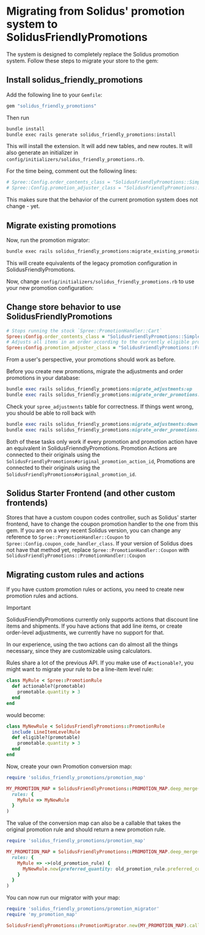 # Migrating from Solidus' promotion system to SolidusFriendlyPromotions

The system is designed to completely replace the Solidus promotion system. Follow these steps to migrate your store to the gem:

## Install solidus_friendly_promotions

Add the following line to your `Gemfile`:

```rb
gem "solidus_friendly_promotions"
```

Then run

```sh
bundle install
bundle exec rails generate solidus_friendly_promotions:install
```

This will install the extension. It will add new tables, and new routes. It will also generate an initializer in `config/initializers/solidus_friendly_promotions.rb`.

For the time being, comment out the following lines:

```rb
# Spree::Config.order_contents_class = "SolidusFriendlyPromotions::SimpleOrderContents"
# Spree::Config.promotion_adjuster_class = "SolidusFriendlyPromotions::FriendlyPromotionAdjuster"
```

This makes sure that the behavior of the current promotion system does not change - yet.

## Migrate existing promotions

Now, run the promotion migrator:

```sh
bundle exec rails solidus_friendly_promotions:migrate_existing_promotions
```

This will create equivalents of the legacy promotion configuration in SolidusFriendlyPromotions.

Now, change `config/initializers/solidus_friendly_promotions.rb` to use your new promotion configuration:

## Change store behavior to use SolidusFriendlyPromotions

```rb
# Stops running the stock `Spree::PromotionHandler::Cart`
Spree::Config.order_contents_class = "SolidusFriendlyPromotions::SimpleOrderContents"
# Adjusts all items in an order according to the currently eligible promotions
Spree::Config.promotion_adjuster_class = "SolidusFriendlyPromotions::FriendlyPromotionAdjuster"
```

From a user's perspective, your promotions should work as before.

Before you create new promotions, migrate the adjustments and order promotions in your database:

```rb
bundle exec rails solidus_friendly_promotions:migrate_adjustments:up
bundle exec rails solidus_friendly_promotions:migrate_order_promotions:up

```

Check your `spree_adjustments` table for correctness. If things went wrong, you should be able to roll back with

```rb
bundle exec rails solidus_friendly_promotions:migrate_adjustments:down
bundle exec rails solidus_friendly_promotions:migrate_order_promotions:down
```

Both of these tasks only work if every promotion and promotion action have an equivalent in SolidusFrienndlyPromotions. Promotion Actions are connected to their originals using the `SolidusFriendlyPromotions#original_promotion_action_id`, Promotions are connected to their originals using the  `SolidusFriendlyPromotions#original_promotion_id`.

## Solidus Starter Frontend (and other custom frontends)

Stores that have a custom coupon codes controller, such as Solidus' starter frontend, have to change the coupon promotion handler to the one from this gem. If you are on a very recent Solidus version, you can change any reference to `Spree::PromotionHandler::Coupon` to `Spree::Config.coupon_code_handler_class`. If your version of Solidus does not have that method yet, replace `Spree::PromotionHandler::Coupon` with `SolidusFriendlyPromotions::PromotionHandler::Coupon`

## Migrating custom rules and actions

If you have custom promotion rules or actions, you need to create new promotion rules and actions.

> [!IMPORTANT]
> SolidusFriendlyPromotions currently only supports actions that discount line items and shipments. If you have actions that add line items, or create order-level adjustments, we currently have no support for that.

In our experience, using the two actions can do almost all the things necessary, since they are customizable using calculators.

Rules share a lot of the previous API. If you make use of `#actionable?`, you might want to migrate your rule to be a line-item level rule:

```rb
class MyRule < Spree::PromotionRule
  def actionable?(promotable)
    promotable.quantity > 3
  end
end
```

would become:

```rb
class MyNewRule < SolidusFriendlyPromotions::PromotionRule
  include LineItemLevelRule
  def eligible?(promotable)
    promotable.quantity > 3
  end
end
```

Now, create your own Promotion conversion map:

```rb
require 'solidus_friendly_promotions/promotion_map'

MY_PROMOTION_MAP = SolidusFriendlyPromotions::PROMOTION_MAP.deep_merge(
  rules: {
    MyRule => MyNewRule
  }
)
```

The value of the conversion map can also be a callable that takes the original promotion rule and should return a new promotion rule.

```rb
require 'solidus_friendly_promotions/promotion_map'

MY_PROMOTION_MAP = SolidusFriendlyPromotions::PROMOTION_MAP.deep_merge(
  rules: {
    MyRule => ->(old_promotion_rule) {
      MyNewRule.new(preferred_quantity: old_promotion_rule.preferred_count)
    }
  }
)
```

You can now run our migrator with your map:

```rb
require 'solidus_friendly_promotions/promotion_migrator'
require 'my_promotion_map'

SolidusFriendlyPromotions::PromotionMigrator.new(MY_PROMOTION_MAP).call
```
